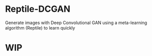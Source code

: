 # Reptile-DCGAN
Generate images with Deep Convolutional GAN using a meta-learning algorithm (Reptile) to learn quickly

#   WIP

